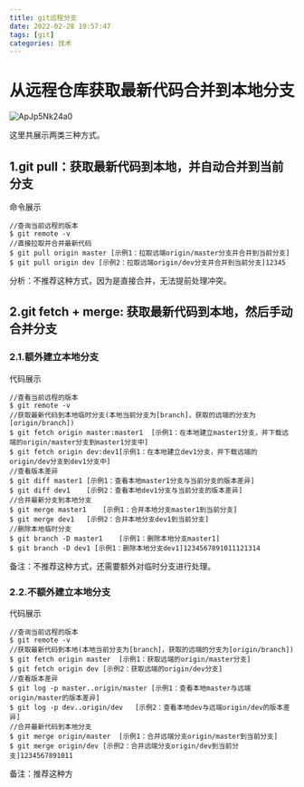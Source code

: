 ```yaml
---
title: git远程分支
date: 2022-02-28 19:57:47
tags: [git]
categories: 技术
---
```

# 从远程仓库获取最新代码合并到本地分支

![ApJp5Nk24a0](https://cdn.jsdelivr.net/gh/swimminghao/picture@main/img/ApJp5Nk24a0_20201209094424.jpg)

这里共展示两类三种方式。

## 1.git pull：获取最新代码到本地，并自动合并到当前分支

命令展示

```console
//查询当前远程的版本
$ git remote -v
//直接拉取并合并最新代码
$ git pull origin master [示例1：拉取远端origin/master分支并合并到当前分支]
$ git pull origin dev [示例2：拉取远端origin/dev分支并合并到当前分支]12345
```

分析：不推荐这种方式，因为是直接合并，无法提前处理冲突。

## 2.git fetch + merge: 获取最新代码到本地，然后手动合并分支

### 2.1.额外建立本地分支

代码展示

```console
//查看当前远程的版本
$ git remote -v 
//获取最新代码到本地临时分支(本地当前分支为[branch]，获取的远端的分支为[origin/branch])
$ git fetch origin master:master1  [示例1：在本地建立master1分支，并下载远端的origin/master分支到master1分支中]
$ git fetch origin dev:dev1[示例1：在本地建立dev1分支，并下载远端的origin/dev分支到dev1分支中]
//查看版本差异
$ git diff master1 [示例1：查看本地master1分支与当前分支的版本差异]
$ git diff dev1    [示例2：查看本地dev1分支与当前分支的版本差异]
//合并最新分支到本地分支
$ git merge master1    [示例1：合并本地分支master1到当前分支]
$ git merge dev1   [示例2：合并本地分支dev1到当前分支]
//删除本地临时分支
$ git branch -D master1    [示例1：删除本地分支master1]
$ git branch -D dev1 [示例1：删除本地分支dev1]1234567891011121314
```

备注：不推荐这种方式，还需要额外对临时分支进行处理。

### 2.2.不额外建立本地分支

代码展示

```console
//查询当前远程的版本
$ git remote -v
//获取最新代码到本地(本地当前分支为[branch]，获取的远端的分支为[origin/branch])
$ git fetch origin master  [示例1：获取远端的origin/master分支]
$ git fetch origin dev [示例2：获取远端的origin/dev分支]
//查看版本差异
$ git log -p master..origin/master [示例1：查看本地master与远端origin/master的版本差异]
$ git log -p dev..origin/dev   [示例2：查看本地dev与远端origin/dev的版本差异]
//合并最新代码到本地分支
$ git merge origin/master  [示例1：合并远端分支origin/master到当前分支]
$ git merge origin/dev [示例2：合并远端分支origin/dev到当前分支]1234567891011
```

备注：推荐这种方
